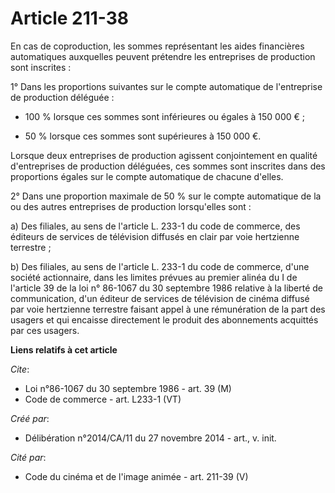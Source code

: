 # Article 211-38

En cas de coproduction, les sommes représentant les aides financières automatiques auxquelles peuvent prétendre les
entreprises de production sont inscrites : 

1° Dans les proportions suivantes sur le compte automatique de l'entreprise de production déléguée :

- 100 % lorsque ces sommes sont inférieures ou égales à 150 000 € ;

- 50 % lorsque ces sommes sont supérieures à 150 000 €. 

Lorsque deux entreprises de production agissent conjointement en qualité d'entreprises de production déléguées, ces sommes
sont inscrites dans des proportions égales sur le compte automatique de chacune d'elles. 

2° Dans une proportion maximale de 50 % sur le compte automatique de la ou des autres entreprises de production lorsqu'elles
sont : 

a) Des filiales, au sens de l'article L. 233-1 du code de commerce, des éditeurs de services de télévision diffusés en clair
par voie hertzienne terrestre ; 

b) Des filiales, au sens de l'article L. 233-1 du code de commerce, d'une société actionnaire, dans les limites prévues au
premier alinéa du I de l'article 39 de la loi n° 86-1067 du 30 septembre 1986 relative à la liberté de communication, d'un
éditeur de services de télévision de cinéma diffusé par voie hertzienne terrestre faisant appel à une rémunération de la part
des usagers et qui encaisse directement le produit des abonnements acquittés par ces usagers.

**Liens relatifs à cet article**

_Cite_:

  - Loi n°86-1067 du 30 septembre 1986 - art. 39 (M)
  - Code de commerce - art. L233-1 (VT)

_Créé par_:

  - Délibération n°2014/CA/11 du 27 novembre 2014 - art., v. init.

_Cité par_:

  - Code du cinéma et de l'image animée - art. 211-39 (V)
